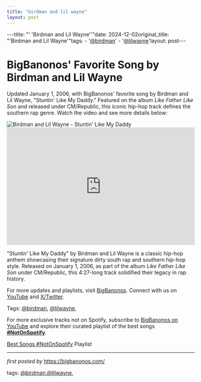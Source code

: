```yaml
---
title: "birdman and lil wayne"
layout: post
---
```

---title: "' 'Birdman and Lil Wayne''"date: 2024-12-02original_title: "'Birdman and Lil Wayne'"tags:  - '[@birdman](/tags/birdman/)'  - '[@lilwayne](/tags/lilwayne/)'layout: post---<!-- Post Title --><h1 >BigBanonos' Favorite Song by Birdman and Lil Wayne</h1> <!-- Introductory Text --><p >Updated January 1, 2006, with BigBanonos' favorite song by Birdman and Lil Wayne, "Stuntin' Like My Daddy." Featured on the album *Like Father Like Son* and released under CM/Republic, this iconic hip-hop track defines the southern rap genre. Watch the video and see more details below:</p> <!-- Featured Image --><div > <img src="https://www.vice.com/wp-content/uploads/sites/2/2016/11/stuntin-like-my-daddy-1.jpg?w=640" alt="Birdman and Lil Wayne - Stuntin' Like My Daddy" /></div> <!-- YouTube Video Embed --><div > <iframe width="100%" height="315" src="https://www.youtube.com/embed/_hDPUoUi6_s" title="Birdman, Lil Wayne - Stuntin' Like My Daddy (Official Music Video)" frameborder="0" allow="accelerometer; autoplay; clipboard-write; encrypted-media; gyroscope; picture-in-picture; web-share" referrerpolicy="strict-origin-when-cross-origin" allowfullscreen></iframe></div> <!-- Song Information --><div > <p>"Stuntin' Like My Daddy" by Birdman and Lil Wayne is a classic hip-hop anthem showcasing their signature dirty south rap and southern hip-hop style. Released on January 1, 2006, as part of the album *Like Father Like Son* under CM/Republic, this 4:27-long track solidified their legacy in rap history.</p></div> <!-- Footer Links --><div > <p>For more updates and playlists, visit <a href="https://bigbanonos.com/" target="_blank">BigBanonos</a>. Connect with us on <a href="https://www.youtube.com/[@BigBanonos](/tags/BigBanonos/)" target="_blank">YouTube</a> and <a href="https://x.com/bigbanonos" target="_blank">X/Twitter</a>.</p></div> <!-- Tags --><p >Tags: [@birdman](/tags/birdman/), [@lilwayne](/tags/lilwayne/),</p><!--Subscribe and Playlist Links--><div>    <p>For more exclusive tracks not on Spotify, subscribe to <a href="https://www.youtube.com/[@BigBanonos](/tags/BigBanonos/)" target="_blank">BigBanonos on YouTube</a> and explore their curated playlist of the best songs <strong>[#NotOnSpotify](/tags/NotOnSpotify/)</strong>.</p>    <p><a href="https://www.youtube.com/playlist?list=PLtuNtuTatqI0kFahUCbtbfenC_ET5O_tr" target="_blank">Best Songs [#NotOnSpotify](/tags/NotOnSpotify/) Playlist<br /></a></p></div><hr /><p><em>first posted by</em> <a href="https://bigbanonos.com/" rel="noopener" target="_new">https://bigbanonos.com/</a></p><p>tags: [@birdman](/tags/birdman/),[@lilwayne](/tags/lilwayne/),</p>